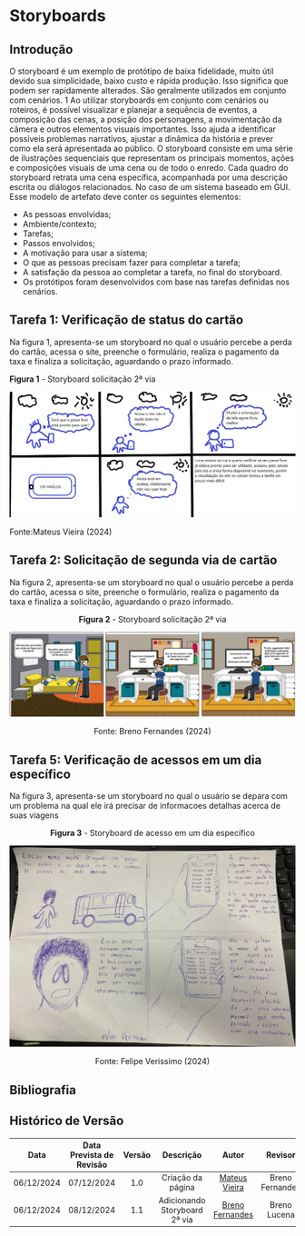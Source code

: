 # Storyboards

## Introdução

O storyboard é um exemplo de protótipo de baixa fidelidade, muito útil devido sua simplicidade, baixo custo e rápida produção. Isso significa que podem ser rapidamente alterados. São geralmente utilizados em conjunto com cenários. 1 Ao utilizar storyboards em conjunto com cenários ou roteiros, é possível visualizar e planejar a sequência de eventos, a composição das cenas, a posição dos personagens, a movimentação da câmera e outros elementos visuais importantes. Isso ajuda a identificar possíveis problemas narrativos, ajustar a dinâmica da história e prever como ela será apresentada ao público. O storyboard consiste em uma série de ilustrações sequenciais que representam os principais momentos, ações e composições visuais de uma cena ou de todo o enredo. Cada quadro do storyboard retrata uma cena específica, acompanhada por uma descrição escrita ou diálogos relacionados. No caso de um sistema baseado em GUI. Esse modelo de artefato deve conter os seguintes elementos:

- As pessoas envolvidas;
- Ambiente/contexto;
- Tarefas;
- Passos envolvidos;
- A motivação para usar a sistema;
- O que as pessoas precisam fazer para completar a tarefa;
- A satisfação da pessoa ao completar a tarefa, no final do storyboard.
- Os protótipos foram desenvolvidos com base nas tarefas definidas nos cenários.

## Tarefa 1: Verificação de status do cartão

Na figura 1, apresenta-se um storyboard no qual o usuário percebe a perda do cartão, acessa o site, preenche o formulário, realiza o pagamento da taxa e finaliza a solicitação, aguardando o prazo informado.

**Figura 1** - Storyboard solicitação 2ª via

![Figura 1 - Storyboard solicitação segunda via](../../../assets/Storyboard1.png)<figcaption>Fonte:Mateus Vieira (2024)

</center>

## Tarefa 2: Solicitação de segunda via de cartão

Na figura 2, apresenta-se um storyboard no qual o usuário percebe a perda do cartão, acessa o site, preenche o formulário, realiza o pagamento da taxa e finaliza a solicitação, aguardando o prazo informado.

<center>

**Figura 2** - Storyboard solicitação 2ª via

![Figura 2 - Storyboard solicitação segunda via](../../../assets/Storyboard2via.png)<figcaption>Fonte: Breno Fernandes (2024)

</center>

## Tarefa 5: Verificação de acessos em um dia específico

Na figura 3, apresenta-se um storyboard no qual o usuário se depara com um problema na qual ele irá precisar de informacoes detalhas acerca de suas viagens

<center>

**Figura 3** - Storyboard de acesso em um dia específico

![Figura 3 - Storyboard solicitação segunda via](../../../assets/svv.jpeg)<figcaption>Fonte: Felipe Verissimo (2024)

</center>

<!-- ## Referências Bibliográficas
Usar apenas se houver alguma referência bibliográfica
<a id="REF1" href="#anchor_1">1. </a>Barbosa, S. D. J.; Silva, B. S. da; Silveira, M. S.; Gasparini, I.; Darin, T.; Barbosa, G. D. J. (2021) Interação Humano-Computador e Experiência do usuário. Autopublicação. -->

## Bibliografia

<!-- livro utilizado pelo professor na disciplina. -->
<!-- > BARBOSA, S. D. J.; SILVA, B. S. Interação Humano-Computador. Rio de Janeiro: Elsevier, 2011. -->

## Histórico de Versão

|    Data    | Data Prevista de Revisão | Versão |           Descrição           |                      Autor                      |     Revisor     |
| :--------: | :----------------------: | :----: | :---------------------------: | :---------------------------------------------: | :-------------: |
| 06/12/2024 |        07/12/2024        |  1.0   |       Criação da página       |   [Mateus Vieira](https://github.com/matix0)    | Breno Fernandes |
| 06/12/2024 |        08/12/2024        |  1.1   | Adicionando Storyboard 2ª via | [Breno Fernandes](https://github.com/brenofrds) |  Breno Lucena   |
